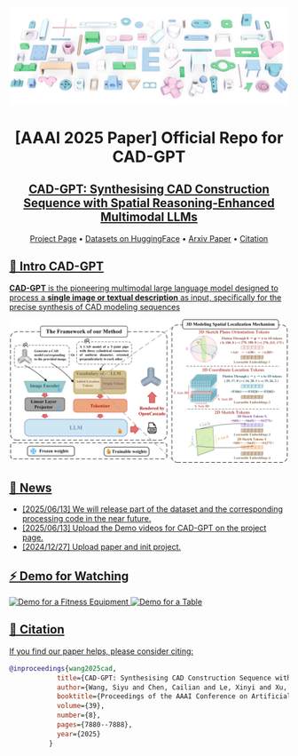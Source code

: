 <img width="1194" alt="pipeline" src="./assets/rendered_all_good_color_2.png">
<div align= "center">
    <h1>[AAAI 2025 Paper] Official Repo for CAD-GPT</h1>

</div>

<div align="center">
    <h2> <a href="https://ojs.aaai.org/index.php/AAAI/article/view/32849">CAD-GPT: Synthesising CAD Construction Sequence with Spatial Reasoning-Enhanced Multimodal LLMs</a></h2>

<p align="center">
  <a href="https://openiwin.github.io/CAD-GPT/">Project Page</a> •
  <a href="https://huggingface.co/datasets/Ysjtu/CAD-GPT">Datasets on HuggingFace</a> •
  <a href="https://arxiv.org/abs/2412.19663">Arxiv Paper</a> •
  <a href="#-citation">Citation
</p>

</div>


## 🏃 Intro CAD-GPT

**CAD-GPT** is the pioneering multimodal large language model designed to process a **single image or textual description** as input, specifically for the precise synthesis of CAD modeling sequences

<img width="1194" alt="pipeline" src="./assets/CAD-GPT-xiugai-for-final-backup-1219-4.jpg">


## 🚩 News
- [2025/06/13] We will release part of the dataset and the corresponding processing code in the near future.
- [2025/06/13] Upload the Demo videos for CAD-GPT on the project page.
- [2024/12/27] Upload paper and init project.


## ⚡ Demo for Watching

![Demo for a Fitness Equipment](./assets/fit_machine_final.gif)
![Demo for a Table](./assets/table_final.gif)

## 📖 Citation

If you find our paper helps, please consider citing:

```bibtex
@inproceedings{wang2025cad,
            title={CAD-GPT: Synthesising CAD Construction Sequence with Spatial Reasoning-Enhanced Multimodal LLMs},
            author={Wang, Siyu and Chen, Cailian and Le, Xinyi and Xu, Qimin and Xu, Lei and Zhang, Yanzhou and Yang, Jie},
            booktitle={Proceedings of the AAAI Conference on Artificial Intelligence},
            volume={39},
            number={8},
            pages={7880--7888},
            year={2025}
          }
```

